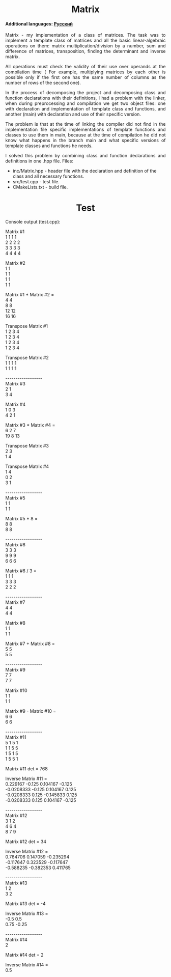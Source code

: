 <h1 align="center">Matrix</h1>
<h4>Additional languages: <a href="https://github.com/AlferovKirill/Study/blob/main/№4%20Matrix/README.RU.md">Русский</a></h4>

<p align="justify">Matrix - my implementation of a class of matrices. The task was to implement a template class of matrices and all the basic linear-algebraic operations on them: matrix multiplication/division by a number, sum and difference of matrices, transposition, finding the determinant and inverse matrix.</p>

<p align="justify">All operations must check the validity of their use over operands at the compilation time ( For example, multiplying matrices by each other is possible only if the first one has the same number of columns as the number of rows of the second one).</p>

<p align="justify">In the process of decomposing the project and decomposing class and function declarations with their definitions, I had a problem with the linker, when during preprocessing and compilation we get two object files: one with declaration and implementation of template class and functions, and another (main) with declaration and use of their specific version.</p>

<p align="justify">The problem is that at the time of linking the compiler did not find in the implementation file specific implementations of template functions and classes to use them in main, because at the time of compilation he did not know what happens in the branch main and what specific versions of template classes and functions he needs.</p>

<p align="justify">I solved this problem by combining class and function declarations and definitions in one .hpp file. Files:</p>
<ul>
  <li>inc/Matrix.hpp - header file with the declaration and definition of the class and all necessary functions.</li>
  <li>src/test.cpp - test file.</li>
  <li>CMakeLists.txt - build file.</li>
</ul>

<h1 align="center">Test</h1>
<p align="justify">Console output (test.cpp):</p>

<p>Matrix #1<br>
1 1 1 1<br>
2 2 2 2<br>
3 3 3 3<br>
4 4 4 4<br>

Matrix #2<br>
1 1<br>
1 1<br>
1 1<br>
1 1<br>

Matrix #1 * Matrix #2 =<br>
4 4<br>
8 8<br>
12 12<br>
16 16<br>

Transpose Matrix #1<br>
1 2 3 4<br>
1 2 3 4<br>
1 2 3 4<br>
1 2 3 4<br>

Transpose Matrix #2<br>
1 1 1 1<br>
1 1 1 1<br>

------------------<br>
Matrix #3<br>
2 1<br>
3 4<br>

Matrix #4<br>
1 0 3<br>
4 2 1<br>

Matrix #3 * Matrix #4 =<br>
6 2 7<br>
19 8 13<br>

Transpose Matrix #3<br>
2 3<br>
1 4<br>

Transpose Matrix #4<br>
1 4<br>
0 2<br>
3 1<br>

------------------<br>
Matrix #5<br>
1 1<br>
1 1<br>

Matrix #5 * 8 =<br>
8 8<br>
8 8<br>

------------------<br>
Matrix #6<br>
3 3 3<br>
9 9 9<br>
6 6 6<br>

Matrix #6 / 3 =<br>
1 1 1<br>
3 3 3<br>
2 2 2<br>

------------------<br>
Matrix #7<br>
4 4<br>
4 4<br>

Matrix #8<br>
1 1<br>
1 1<br>

Matrix #7 + Matrix #8 =<br>
5 5<br>
5 5<br>

------------------<br>
Matrix #9<br>
7 7<br>
7 7<br>

Matrix #10<br>
1 1<br>
1 1<br>

Matrix #9 - Matrix #10 =<br>
6 6<br>
6 6<br>

------------------<br>
Matrix #11<br>
5 1 5 1<br>
1 1 5 5<br>
1 5 1 5<br>
1 5 5 1<br>

Matrix #11 det = 768<br>

Inverse Matrix #11 =<br>
0.229167 -0.125 0.104167 -0.125<br>
-0.0208333 -0.125 0.104167 0.125<br>
-0.0208333 0.125 -0.145833 0.125<br>
-0.0208333 0.125 0.104167 -0.125<br>

------------------<br>
Matrix #12<br>
3 1 2<br>
4 6 4<br>
8 7 9<br>

Matrix #12 det = 34<br>

Inverse Matrix #12 =<br>
0.764706 0.147059 -0.235294<br>
-0.117647 0.323529 -0.117647<br>
-0.588235 -0.382353 0.411765<br>

------------------<br>
Matrix #13<br>
1 2<br>
3 2<br>

Matrix #13 det = -4<br>

Inverse Matrix #13 =<br>
-0.5 0.5<br>
0.75 -0.25<br>

------------------<br>
Matrix #14<br>
2<br>

Matrix #14 det = 2<br>

Inverse Matrix #14 =<br>
0.5</p>

